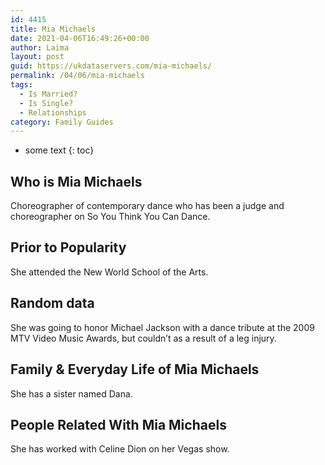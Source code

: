 ```yaml
---
id: 4415
title: Mia Michaels
date: 2021-04-06T16:49:26+00:00
author: Laima
layout: post
guid: https://ukdataservers.com/mia-michaels/
permalink: /04/06/mia-michaels
tags:
  - Is Married?
  - Is Single?
  - Relationships
category: Family Guides
---
```


* some text
{: toc}


## Who is Mia Michaels
                  
                  
                  
Choreographer of contemporary dance who has been a judge and choreographer on So You Think You Can Dance. 
                  
              
            
              
            
                
                
                
## Prior to Popularity
                  
                  
                  
She attended the New World School of the Arts. 
                  
              
            
              
            
                
                
                
## Random data
                  
                  
                  
She was going to honor Michael Jackson with a dance tribute at the 2009 MTV Video Music Awards, but couldn&#8217;t as a result of a leg injury. 
                  
              
            
              
            
                
                
                
## Family & Everyday Life of Mia Michaels
                  
                  
                  
She has a sister named Dana. 
                  
              
            
              
            
                
                
                
## People Related With Mia Michaels
                  
                  
                  
She has worked with Celine Dion on her Vegas show. 
                  
              
            
              
            
                
              
            
              
              
            
            
              
            
          
          
          
